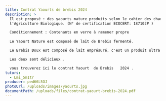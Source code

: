 ```yaml
---
title: Contrat Yaourts de brebis 2024
description: >
  Il est proposé : des yaourts nature produits selon le cahier des charges de
  l'Agriculture Biologique. (N° de certification ECOCERT: 187102P ) 

  Conditionnement : Contenants en verre à ramener propre
       
  Le Yaourt Nature est composé de lait de Brebis fermenté.

  Le Brebis Doux est composé de lait emprésuré, c'est un produit ultra doux avec une consistance très léger. Il est aussi connu sous le nom de caillebotte.

  Les deux sont délicieux .

  vous trouverez ici le contrat Yaourt  de Brebis   2024 .
tutors:
  - Lmi_5m1tr
producer: ped66L5OJ
photoUrl: /uploads/images/yaourts.jpg
documentPath: /uploads/files/contrat-yaourt-brebis-2024.pdf
---
```

